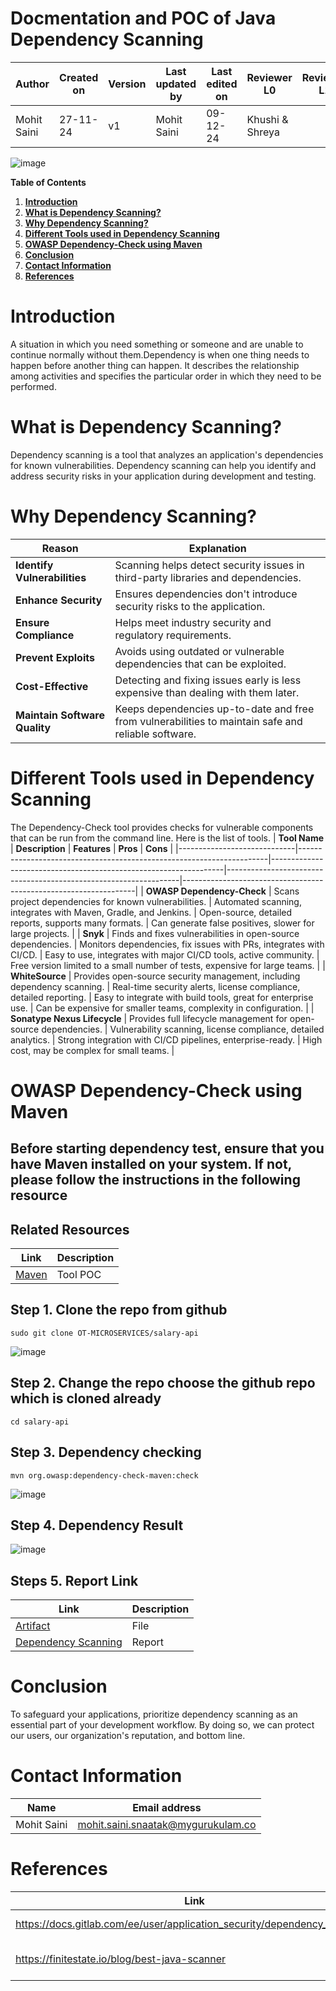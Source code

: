 #    **Docmentation and POC of Java Dependency Scanning**

| **Author**            | **Created on** | **Version** | **Last updated by**       | **Last edited on** | **Reviewer L0**  | **Reviewer L1**   | **Reviewer L2**   |
|-----------------------|----------------|-------------|---------------------------|---------------------|------------------|-------------------|----------------|
| Mohit Saini      |   27-11-24       | v1 | Mohit Saini          |     09-12-24            |  Khushi & Shreya  |      |     |


![image](https://github.com/user-attachments/assets/71afe6e0-2f2f-4ea9-8d74-7ed95a6248d7)


**Table of Contents**

1. [**Introduction**](#introduction)
2. [**What is Dependency Scanning?**](#what-is-dependency-scanning?)
3. [**Why Dependency Scanning?**](#why-dependency-scanning?)
4. [**Different Tools used in Dependency Scanning**](#different-tools-used-in-dependency-scanning)
5. [**OWASP Dependency-Check using Maven**](owsap-dependency-check-using-maven)
6. [**Conclusion**](#conclusion)
7. [**Contact Information**](#contact-information)
8. [**References**](#references)



# Introduction
A situation in which you need something or someone and are unable to continue normally without them.Dependency is when one thing needs to happen before another thing can happen. It describes the relationship among activities and specifies the particular order in which they need to be performed. 


# What is Dependency Scanning?

Dependency scanning is a tool that analyzes an application's dependencies for known vulnerabilities. Dependency scanning can help you identify and address security risks in your application during development and testing.

# Why Dependency Scanning?

| **Reason**                   | **Explanation**                                                                 |
|------------------------------|---------------------------------------------------------------------------------|
| **Identify Vulnerabilities**  | Scanning helps detect security issues in third-party libraries and dependencies.|
| **Enhance Security**          | Ensures dependencies don't introduce security risks to the application.        |
| **Ensure Compliance**         | Helps meet industry security and regulatory requirements.                      |
| **Prevent Exploits**          | Avoids using outdated or vulnerable dependencies that can be exploited.        |
| **Cost-Effective**            | Detecting and fixing issues early is less expensive than dealing with them later.|
| **Maintain Software Quality** | Keeps dependencies up-to-date and free from vulnerabilities to maintain safe and reliable software. |


# Different Tools used in Dependency Scanning
The Dependency-Check tool provides checks for vulnerable components that can be run from the command line. Here is the list of tools. 
| **Tool Name**               | **Description**                                                      | **Features**                                                     | **Pros**                                                         | **Cons**                                                          |
|-----------------------------|----------------------------------------------------------------------|------------------------------------------------------------------|------------------------------------------------------------------|------------------------------------------------------------------|
| **OWASP Dependency-Check**   | Scans project dependencies for known vulnerabilities.                | Automated scanning, integrates with Maven, Gradle, and Jenkins.  | Open-source, detailed reports, supports many formats.           | Can generate false positives, slower for large projects.         |
| **Snyk**                     | Finds and fixes vulnerabilities in open-source dependencies.         | Monitors dependencies, fix issues with PRs, integrates with CI/CD. | Easy to use, integrates with major CI/CD tools, active community. | Free version limited to a small number of tests, expensive for large teams. |
| **WhiteSource**              | Provides open-source security management, including dependency scanning. | Real-time security alerts, license compliance, detailed reporting. | Easy to integrate with build tools, great for enterprise use.   | Can be expensive for smaller teams, complexity in configuration. |
| **Sonatype Nexus Lifecycle** | Provides full lifecycle management for open-source dependencies.     | Vulnerability scanning, license compliance, detailed analytics.  | Strong integration with CI/CD pipelines, enterprise-ready.      | High cost, may be complex for small teams.                       |

# OWASP Dependency-Check using Maven

## **Before starting dependency test, ensure that you have Maven installed on your system. If not, please follow the instructions in the following resource**

## Related Resources
| Link         | Description         |
|--------------|------------------------|
| [Maven](https://github.com/avengers-p11/Documentation/tree/main/Application%20CI%20Design/Java%20CI%20Checks/Static%20Code%20Analysis#tool-poc-sonarqube ) |Tool POC| 


##  Step 1. Clone the repo from github

```
sudo git clone OT-MICROSERVICES/salary-api
```
![image](https://github.com/user-attachments/assets/ef93c8ec-79a9-4225-b60b-b089ce6beafd)


##  Step 2. Change the repo choose the github repo which is cloned already
```
cd salary-api
```

##  Step 3. Dependency checking
```
mvn org.owasp:dependency-check-maven:check
```
![image](https://github.com/user-attachments/assets/69071e0a-34e6-47e4-a91e-e82601d7d79b)

## Step 4. Dependency Result
![image](https://github.com/user-attachments/assets/e2c935e2-b2e1-49d8-8048-5a0d726637da)


## Steps 5. Report Link
| Link         | Description         |
|--------------|------------------------|
| [Artifact](https://github.com/avengers-p11/Documentation/blob/main/Application%20CI%20Design/Java%20CI%20Checks/Bugs%20Analysis/salary-0.1.0-RELEASE.jar.original)           |File |
| [Dependency Scanning](https://github.com/avengers-p11/Documentation/blob/main/Application%20CI%20Design/Java%20CI%20Checks/Unit%20Testing%20/report)| Report |
#



# Conclusion

To safeguard your applications, prioritize dependency scanning as an essential part of your development workflow. By doing so, we can protect our users, our organization's reputation, and bottom line.

#  Contact Information


| **Name**    | **Email address**         |
|-------------|---------------------------|
| Mohit Saini | mohit.saini.snaatak@mygurukulam.co |


# References

| **Link** | **Description** |
|------------------------------------------------------|------------------|
| https://docs.gitlab.com/ee/user/application_security/dependency_scanning/| Dependancy Scanning |
| https://finitestate.io/blog/best-java-scanner| Dependancy Scanning tool |
